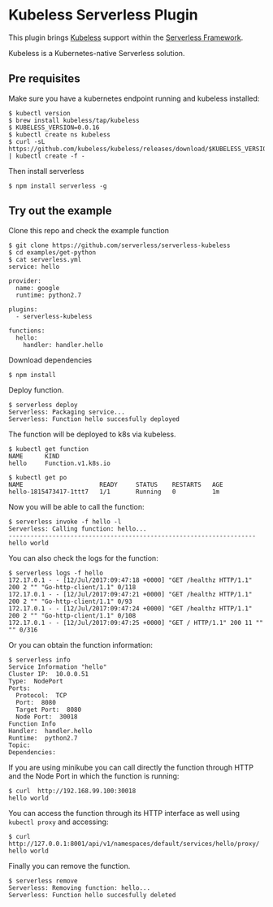 # Kubeless Serverless Plugin

This plugin brings [Kubeless](https://github.com/kubeless/kubeless) support within the [Serverless Framework](https://github.com/serverless).

Kubeless is a Kubernetes-native Serverless solution.

## Pre requisites

Make sure you have a kubernetes endpoint running and kubeless installed:

```
$ kubectl version
$ brew install kubeless/tap/kubeless
$ KUBELESS_VERSION=0.0.16
$ kubectl create ns kubeless
$ curl -sL https://github.com/kubeless/kubeless/releases/download/$KUBELESS_VERSION/kubeless-$KUBELESS_VERSION.yaml | kubectl create -f -
```

Then install serverless
```
$ npm install serverless -g
```

## Try out the example

Clone this repo and check the example function
```
$ git clone https://github.com/serverless/serverless-kubeless
$ cd examples/get-python
$ cat serverless.yml
service: hello

provider:
  name: google
  runtime: python2.7

plugins:
  - serverless-kubeless

functions:
  hello:
    handler: handler.hello
```

Download dependencies
```
$ npm install
```

Deploy function.
```
$ serverless deploy
Serverless: Packaging service...
Serverless: Function hello succesfully deployed
```

The function will be deployed to k8s via kubeless.
```
$ kubectl get function
NAME      KIND
hello     Function.v1.k8s.io

$ kubectl get po
NAME                     READY     STATUS    RESTARTS   AGE
hello-1815473417-1ttt7   1/1       Running   0          1m
```

Now you will be able to call the function:
```
$ serverless invoke -f hello -l
Serverless: Calling function: hello...
--------------------------------------------------------------------
hello world
```

You can also check the logs for the function:
```
$ serverless logs -f hello
172.17.0.1 - - [12/Jul/2017:09:47:18 +0000] "GET /healthz HTTP/1.1" 200 2 "" "Go-http-client/1.1" 0/118
172.17.0.1 - - [12/Jul/2017:09:47:21 +0000] "GET /healthz HTTP/1.1" 200 2 "" "Go-http-client/1.1" 0/93
172.17.0.1 - - [12/Jul/2017:09:47:24 +0000] "GET /healthz HTTP/1.1" 200 2 "" "Go-http-client/1.1" 0/108
172.17.0.1 - - [12/Jul/2017:09:47:25 +0000] "GET / HTTP/1.1" 200 11 "" "" 0/316
```

Or you can obtain the function information:
```
$ serverless info
Service Information "hello"
Cluster IP:  10.0.0.51
Type:  NodePort
Ports:
  Protocol:  TCP
  Port:  8080
  Target Port:  8080
  Node Port:  30018
Function Info
Handler:  handler.hello
Runtime:  python2.7
Topic:
Dependencies:
```

If you are using minikube you can call directly the function through HTTP and the Node Port in which the function is running:
```
$ curl  http://192.168.99.100:30018
hello world
```

You can access the function through its HTTP interface as well using `kubectl proxy` and accessing:
```
$ curl http://127.0.0.1:8001/api/v1/namespaces/default/services/hello/proxy/
hello world
```

Finally you can remove the function.
```
$ serverless remove
Serverless: Removing function: hello...
Serverless: Function hello succesfully deleted
```
